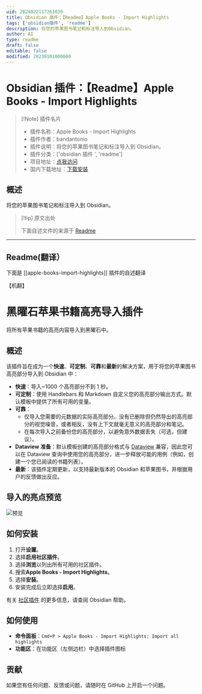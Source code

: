```yaml
---
uid: 2024022117261039
title: Obsidian 插件：【Readme】Apple Books - Import Highlights
tags: ['obsidian插件', 'readme']
description: 将您的苹果图书笔记和标注导入到Obsidian。
author: AI
type: readme
draft: false
editable: false
modified: 20230101000000
---
```


# Obsidian 插件：【Readme】Apple Books - Import Highlights

> [!Note] 插件名片
> - 插件名称：Apple Books - Import Highlights
> - 插件作者：bandantonio
> - 插件说明：将您的苹果图书笔记和标注导入到 Obsidian。
> - 插件分类：['obsidian 插件 ', 'readme']
> - 项目地址：[点我访问](https://github.com/bandantonio/obsidian-apple-books-highlights-plugin)
> - 国内下载地址：[下载安装](https://pkmer.cn/products/plugin/pluginMarket/?apple-books-import-highlights)

## 概述

将您的苹果图书笔记和标注导入到 Obsidian。

> [!tip] 原文出处
>
>下面自述文件的来源于 [Readme](https://ghproxy.net/https://raw.githubusercontent.com/bandantonio/obsidian-apple-books-highlights-plugin/master/README.md)

---

## Readme(翻译）

下面是 [[apple-books-import-highlights]] 插件的自述翻译

【机翻】

# 黑曜石苹果书籍高亮导入插件

将所有苹果书籍的高亮内容导入到黑曜石中。

## 概述

该插件旨在成为一个**快速**、**可定制**、**可靠**和**最新**的解决方案，用于将您的苹果图书高亮部分导入到 Obsidian 中：

- **快速**：导入~1000 个高亮部分不到 1 秒。
- **可定制**：使用 Handlebars 和 Markdown 自定义您的高亮部分输出方式。默认模板中提供了所有可用的变量。
- **可靠**：
  - 仅导入您需要的元数据的实际高亮部分。没有已删除但仍然导出的高亮部分的视觉噪音，或者相反，没有上下文就毫无意义的高亮部分和笔记。
  - 在每次导入之前备份您的高亮部分，以避免意外数据丢失（可选，但建议）。
- **Dataview 准备**：默认模板创建的高亮部分格式与 [Dataview](https://blacksmithgu.github.io/obsidian-dataview/) 兼容，因此您可以在 Dataview 查询中使用您的高亮部分，进一步释放可能的用例（例如，创建一个您已阅读的书籍列表）。
- **最新**：该插件定期更新，以支持最新版本的 Obsidian 和苹果图书，并根据用户的反馈做出反应。

## 导入的亮点预览

![预览](https://cdn.pkmer.cn/covers/apple-books-import-highlights_2_0.png!pkmer)

## 如何安装

1. 打开**设置**。
2. 选择**启用社区插件**。
3. 选择**浏览**以列出所有可用的社区插件。
4. 搜索**Apple Books - Import Highlights**。
5. 选择**安装**。
6. 安装完成后立即选择**启用**。

有关 [社区插件](https://help.obsidian.md/Extending+Obsidian/Community+plugins) 的更多信息，请查阅 Obsidian 帮助。

## 如何使用

- **命令面板**：`Cmd+P > Apple Books - Import Highlights: Import all highlights`
- **功能区**：在功能区（左侧边栏）中选择插件图标

## 贡献

如果您有任何问题、反馈或问题，请随时在 GitHub 上开启一个问题。
